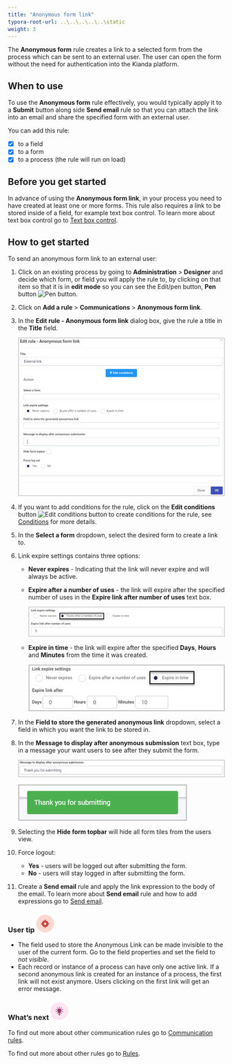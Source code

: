 ```yaml
---
title: "Anonymous form link"
typora-root-url: ..\..\..\..\..\static
weight: 3
---
```


The **Anonymous form** rule creates a link to a selected form from the process which can be sent to an external user. The user can open the form without the need for authentication into the Kianda platform.

## When to use 

To use the **Anonymous form** rule effectively, you would typically apply it to a **Submit** button along side **Send email** rule so that you can attach the link into an email and share the specified form with an external user.

You can add this rule:
- [x] to a field
- [x] to a form 
- [x] to a process (the rule will run on load)

## Before you get started

In advance of using the **Anonymous form link**, in your process you need to have created at least one or more forms. This rule also requires a link to be stored inside of a field, for example text box control. To learn more about text box control go to [Text box control](/docs/platform/controls/input/textbox/).

## How to get started

To send an anonymous form link to an external user:

1. Click on an existing process by going to **Administration** > **Designer** and decide which form, or field you will apply the rule to, by clicking on that item so that it is in **edit mode** so you can see the Edit/pen button, **Pen** button ![Pen button](https://docs.kianda.com/images/penicon.png).

2. Click on **Add a rule** > **Communications** > **Anonymous form link**.

3. In the **Edit rule - Anonymous form link** dialog box, give the rule a title in the **Title** field.

   ![Edit rule - Anonymous link dialog box](/images/anonymous-link-edit-box.jpg)

4. If you want to add conditions for the rule, click on the **Edit conditions** button ![Edit conditions button](https://docs.kianda.com/images/editconditions.png) to create conditions for the rule, see [Conditions](https://docs.kianda.com/docs/platform/rules/general/add-conditions/) for more details.

5. In the **Select a form** dropdown, select the desired form to create a link to.

6. Link expire settings contains three options:

   - **Never expires** - Indicating that the link will never expire and will always be active.

   - **Expire after a number of uses** - the link will expire after the specified number of uses in the **Expire link after number of uses** text box.

     ![Link expire settings - number of uses](/images/anonymous-link-expire-uses.jpg)

   - **Expire in time** - the link will expire after the specified **Days**, **Hours** and **Minutes** from the time it was created.

     ![Link expire settings - time](/images/anonymous-link-expire-time.jpg)

7. In the **Field to store the generated anonymous link** dropdown, select a field in which you want the link to be stored in.

8. In the **Message to display after anonymous submission** text box, type in a message your want users to see after they submit the form.

   ![Link expire settings - time](/images/anonymous-link-message-box.jpg)

   ![Link expire settings - time](/images/anonymous-link-message.jpg)

9. Selecting the **Hide form topbar** will hide all form tiles from the users view.

10. Force logout:

    - **Yes** - users will be logged out after submitting the form.
    - **No** - users will stay logged in after submitting the form.

11. Create a **Send email** rule and apply the link expression to the body of the email. To learn more about **Send email** rule and how to add expressions go to [Send email](/docs/platform/rules/communications/send-email/).



### User tip ![Target icon](/images/05.png)

- The field used to store the Anonymous Link can be made invisible to the user of the current form. Go to the field properties and set the field to *not visible*.
- Each record or instance of a process can have only one active link. If a second anonymous link is created for an instance of a process, the first link will not exist anymore. Users clicking on the first link will get an error message.

### What’s next ![Idea icon](/images/18.png)

To find out more about other communication rules go to [Communication rules](/docs/platform/rules/communications/).

To find out more about other rules go to [Rules](/docs/platform/rules/).